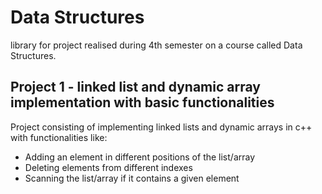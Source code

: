 # Data Structures

library for project realised during 4th semester on a course called Data Structures.

## Project 1 - linked list and dynamic array implementation with basic functionalities

  Project consisting of implementing linked lists and dynamic arrays in c++ with functionalities like:
  * Adding an element in different positions of the list/array
  * Deleting elements from different indexes
  * Scanning the list/array if it contains a given element
